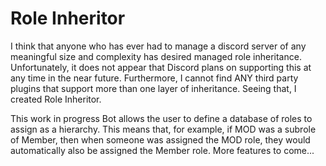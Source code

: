 # Role Inheritor
I think that anyone who has ever had to manage a discord server of any meaningful size and complexity has desired managed role inheritance. Unfortunately, it does not appear that Discord plans on supporting this at any time in the near future. Furthermore, I cannot find ANY third party plugins that support more than one layer of inheritance. Seeing that, I created Role Inheritor. 

This work in progress Bot allows the user to define a database of roles to assign as a hierarchy. This means that, for example, if MOD was a subrole of Member, then when someone was assigned the MOD role, they would automatically also be assigned the Member role. More features to come...